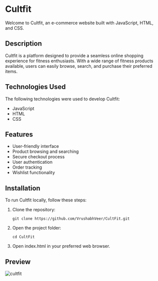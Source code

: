 # Cultfit

Welcome to Cultfit, an e-commerce website built with JavaScript, HTML, and CSS.

## Description

Cultfit is a platform designed to provide a seamless online shopping experience for fitness enthusiasts. With a wide range of fitness products available, users can easily browse, search, and purchase their preferred items.

## Technologies Used

The following technologies were used to develop Cultfit:

- JavaScript
- HTML
- CSS

## Features

- User-friendly interface
- Product browsing and searching
- Secure checkout process
- User authentication
- Order tracking
- Wishlist functionality

## Installation

To run Cultfit locally, follow these steps:

1. Clone the repository:

   ```shell
   git clone https://github.com/VrushabhVeer/CultFit.git

2. Open the project folder:

   ```shell
   cd CultFit

3. Open index.html in your preferred web browser.


## Preview
![cultfit](https://github.com/VrushabhVeer/CultFit/assets/99570200/99b153d1-78c3-4386-8868-825185ce4529)
